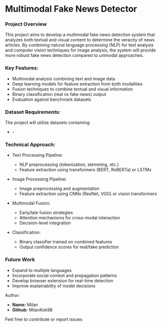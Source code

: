 # Multimodal Fake News Detector
### **Project Overview**

This project aims to develop a multimodal fake news detection system that analyzes both textual and visual content to determine the veracity of news articles. By combining natural language processing (NLP) for text analysis and computer vision techniques for image analysis, the system will provide more robust fake news detection compared to unimodal approaches.

### **Key Features:**
- Multimodal analysis combining text and image data
- Deep learning models for feature extraction from both modalities
- Fusion techniques to combine textual and visual information
- Binary classification (real vs fake news) output
- Evaluation against benchmark datasets

### **Dataset Requirements:**

The project will utilize datasets containing:
- \-

### **Technical Approach:**

- Text Processing Pipeline:
  - NLP preprocessing (tokenization, stemming, etc.)
  - Feature extraction using transformers (BERT, RoBERTa) or LSTMs

- Image Processing Pipeline:
  - Image preprocessing and augmentation
  - Feature extraction using CNNs (ResNet, VGG) or vision transformers

- Multimodal Fusion:
  - Early/late fusion strategies
  - Attention mechanisms for cross-modal interaction
  - Decision-level integration

- Classification:
  - Binary classifier trained on combined features
  - Output confidence scores for real/fake prediction

### Future Work
- Expand to multiple languages
- Incorporate social context and propagation patterns
- Develop browser extension for real-time detection
- Improve explainability of model decisions

Author:
- **Name:** Milan
- **Github:** MilanKok98

Feel free to contribute or report issues
